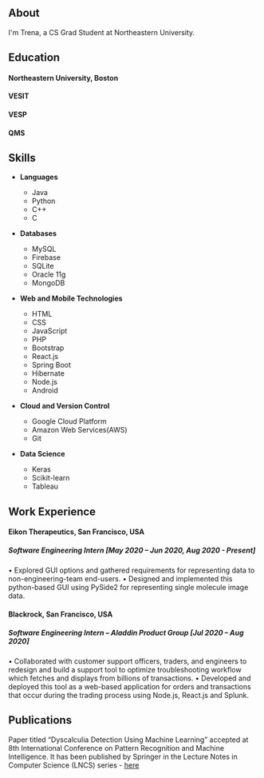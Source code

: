 ## About

I'm Trena, a CS Grad Student at Northeastern University.


## Education

#### Northeastern University, Boston 


#### VESIT


#### VESP


#### QMS



## Skills
- **Languages**
  - Java
  - Python
  - C++
  - C
  
- **Databases**
  - MySQL
  - Firebase
  - SQLite
  - Oracle 11g
  - MongoDB
  
- **Web and Mobile Technologies**
  - HTML
  - CSS
  - JavaScript
  - PHP
  - Bootstrap
  - React.js
  - Spring Boot
  - Hibernate
  - Node.js
  - Android

- **Cloud and Version Control**
  - Google Cloud Platform
  - Amazon Web Services(AWS)
  - Git
  
- **Data Science**
  - Keras
  - Scikit-learn
  - Tableau  



## Work Experience

#### Eikon Therapeutics, San Francisco, USA                                                                 
##### Software Engineering Intern                                                                                                       [May 2020 – Jun 2020, Aug 2020 - Present]
•	Explored GUI options and gathered requirements for representing data to non-engineering-team end-users.
•	Designed and implemented this python-based GUI using PySide2 for representing single molecule image data.

#### Blackrock, San Francisco, USA 
##### Software Engineering Intern – Aladdin Product Group                                                                                                   [Jul 2020 – Aug 2020]
•	Collaborated with customer support officers, traders, and engineers to redesign and build a support tool to optimize troubleshooting workflow which fetches and displays from billions of transactions.
•	Developed and deployed this tool as a web-based application for orders and transactions that occur during the trading process using Node.js, React.js and Splunk. 


## Publications

Paper titled “Dyscalculia Detection Using Machine Learning” accepted at 8th International Conference on Pattern Recognition and
Machine Intelligence. It has been published by Springer in the Lecture Notes in Computer Science (LNCS) series -
[here](https://doi.org/10.1007/978-3-030-34869-4_13)
